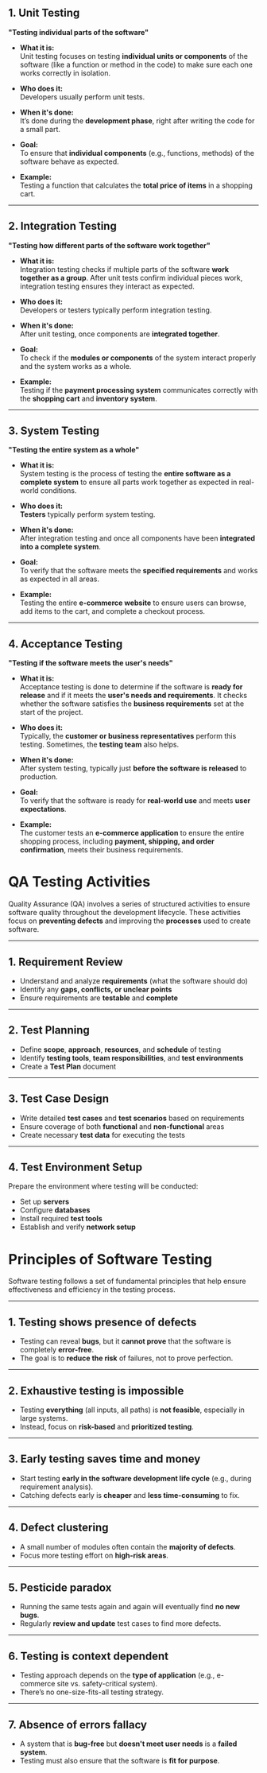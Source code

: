 ## 1. Unit Testing  
**"Testing individual parts of the software"**

- **What it is:**  
  Unit testing focuses on testing **individual units or components** of the software (like a function or method in the code) to make sure each one works correctly in isolation.

- **Who does it:**  
  Developers usually perform unit tests.

- **When it's done:**  
  It’s done during the **development phase**, right after writing the code for a small part.

- **Goal:**  
  To ensure that **individual components** (e.g., functions, methods) of the software behave as expected.

- **Example:**  
  Testing a function that calculates the **total price of items** in a shopping cart.

---

## 2. Integration Testing  
**"Testing how different parts of the software work together"**

- **What it is:**  
  Integration testing checks if multiple parts of the software **work together as a group**. After unit tests confirm individual pieces work, integration testing ensures they interact as expected.

- **Who does it:**  
  Developers or testers typically perform integration testing.

- **When it's done:**  
  After unit testing, once components are **integrated together**.

- **Goal:**  
  To check if the **modules or components** of the system interact properly and the system works as a whole.

- **Example:**  
  Testing if the **payment processing system** communicates correctly with the **shopping cart** and **inventory system**.

---

## 3. System Testing  
**"Testing the entire system as a whole"**

- **What it is:**  
  System testing is the process of testing the **entire software as a complete system** to ensure all parts work together as expected in real-world conditions.

- **Who does it:**  
  **Testers** typically perform system testing.

- **When it's done:**  
  After integration testing and once all components have been **integrated into a complete system**.

- **Goal:**  
  To verify that the software meets the **specified requirements** and works as expected in all areas.

- **Example:**  
  Testing the entire **e-commerce website** to ensure users can browse, add items to the cart, and complete a checkout process.

---

## 4. Acceptance Testing  
**"Testing if the software meets the user's needs"**

- **What it is:**  
  Acceptance testing is done to determine if the software is **ready for release** and if it meets the **user's needs and requirements**. It checks whether the software satisfies the **business requirements** set at the start of the project.

- **Who does it:**  
  Typically, the **customer or business representatives** perform this testing. Sometimes, the **testing team** also helps.

- **When it's done:**  
  After system testing, typically just **before the software is released** to production.

- **Goal:**  
  To verify that the software is ready for **real-world use** and meets **user expectations**.

- **Example:**  
  The customer tests an **e-commerce application** to ensure the entire shopping process, including **payment, shipping, and order confirmation**, meets their business requirements.
#  QA Testing Activities

Quality Assurance (QA) involves a series of structured activities to ensure software quality throughout the development lifecycle. These activities focus on **preventing defects** and improving the **processes** used to create software.

---

## 1. Requirement Review

- Understand and analyze **requirements** (what the software should do)
- Identify any **gaps, conflicts, or unclear points**
- Ensure requirements are **testable** and **complete**

---

## 2. Test Planning

- Define **scope**, **approach**, **resources**, and **schedule** of testing
- Identify **testing tools**, **team responsibilities**, and **test environments**
- Create a **Test Plan** document

---

## 3. Test Case Design

- Write detailed **test cases** and **test scenarios** based on requirements
- Ensure coverage of both **functional** and **non-functional** areas
- Create necessary **test data** for executing the tests

---

## 4. Test Environment Setup

Prepare the environment where testing will be conducted:

- Set up **servers**
- Configure **databases**
- Install required **test tools**
- Establish and verify **network setup**
# Principles of Software Testing

Software testing follows a set of fundamental principles that help ensure effectiveness and efficiency in the testing process.

---

## 1. **Testing shows presence of defects**
- Testing can reveal **bugs**, but it **cannot prove** that the software is completely **error-free**.
- The goal is to **reduce the risk** of failures, not to prove perfection.

---

## 2. **Exhaustive testing is impossible**
- Testing **everything** (all inputs, all paths) is **not feasible**, especially in large systems.
- Instead, focus on **risk-based** and **prioritized testing**.

---

## 3. **Early testing saves time and money**
- Start testing **early in the software development life cycle** (e.g., during requirement analysis).
- Catching defects early is **cheaper** and **less time-consuming** to fix.

---

## 4. **Defect clustering**
- A small number of modules often contain the **majority of defects**.
- Focus more testing effort on **high-risk areas**.

---

## 5. **Pesticide paradox**
- Running the same tests again and again will eventually find **no new bugs**.
- Regularly **review and update** test cases to find more defects.

---

## 6. **Testing is context dependent**
- Testing approach depends on the **type of application** (e.g., e-commerce site vs. safety-critical system).
- There’s no one-size-fits-all testing strategy.

---

## 7. **Absence of errors fallacy**
- A system that is **bug-free** but **doesn't meet user needs** is a **failed system**.
- Testing must also ensure that the software is **fit for purpose**.
